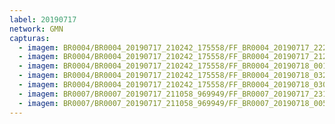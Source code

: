 ```yaml
---
label: 20190717
network: GMN
capturas:
  - imagem: BR0004/BR0004_20190717_210242_175558/FF_BR0004_20190717_222435_215_0115712.fits_maxpixel.jpg
  - imagem: BR0004/BR0004_20190717_210242_175558/FF_BR0004_20190717_212746_223_0036096.fits_maxpixel.jpg
  - imagem: BR0004/BR0004_20190717_210242_175558/FF_BR0004_20190718_001225_395_0267008.fits_maxpixel.jpg
  - imagem: BR0004/BR0004_20190717_210242_175558/FF_BR0004_20190718_032203_363_0537344.fits_maxpixel.jpg
  - imagem: BR0004/BR0004_20190717_210242_175558/FF_BR0004_20190718_030424_758_0512000.fits_maxpixel.jpg
  - imagem: BR0007/BR0007_20190717_211058_969949/FF_BR0007_20190717_231244_937_0218624.fits_maxpixel.jpg
  - imagem: BR0007/BR0007_20190717_211058_969949/FF_BR0007_20190718_005953_599_0411136.fits_maxpixel.jpg
---
```

